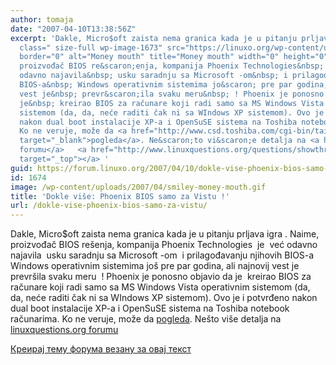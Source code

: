 ```yaml
---
author: tomaja
date: "2007-04-10T13:38:56Z"
excerpt: 'Dakle, Micro$oft zaista nema granica kada je u pitanju prljava igra <img
  class=" size-full wp-image-1673" src="https://linuxo.org/wp-content/uploads/2007/04/smiley-money-mouth.gif"
  border="0" alt="Money mouth" title="Money mouth" width="0" height="0" /> . Naime,
  proizvođač BIOS re&scaron;enja, kompanija Phoenix Technologies&nbsp; je&nbsp; već
  odavno najavila&nbsp; usku saradnju sa Microsoft -om&nbsp; i prilagođavanju njihovih
  BIOS-a&nbsp; Windows operativnim sistemima jo&scaron; pre par godina, ali najnovij
  vest je&nbsp; prevr&scaron;ila svaku meru&nbsp; ! Phoenix je ponosno objavio da
  je&nbsp; kreirao BIOS za računare koji radi samo sa MS Windows Vista operativnim
  sistemom (da, da, neće raditi čak ni sa WIndows XP sistemom). Ovo je i potvrđeno
  nakon dual boot instalacije XP-a i OpenSuSE sistema na Toshiba notebook računarima.
  Ko ne veruje, može da <a href="http://www.csd.toshiba.com/cgi-bin/tais/su/su_sc_dtlViewDL.jsp?soid=1707073&amp;moid=1596141&amp;BV_SessionID=@@@@1380900358.1176206258@@@@&amp;BV_EngineID=cccjaddkimfheddcgfkceghdgngdgmm.0&amp;ct=DL&amp;ignore_sn=true"
  target="_blank">pogleda</a>. Ne&scaron;to vi&scaron;e detalja na <a href="http://www.linuxquestions.org/questions/showthread.php?p=2705017#post2705017">linuxquestions.org
  forumu</a>   <a href="http://www.linuxquestions.org/questions/showthread.php?p=2705017#"
  target="_top"></a> '
guid: https://forum.linuxo.org/2007/04/10/dokle-vise-phoenix-bios-samo-za-vistu/
id: 1674
image: /wp-content/uploads/2007/04/smiley-money-mouth.gif
title: 'Dokle više: Phoenix BIOS samo za Vistu !'
url: /dokle-vise-phoenix-bios-samo-za-vistu/
---
```

Dakle, Micro$oft zaista nema granica kada je u pitanju prljava igra<img class=" size-full wp-image-1673" src="https://linuxo.org/wp-content/uploads/2007/04/smiley-money-mouth.gif" border="0" alt="Money mouth" title="Money mouth" width="0" height="0" /> . Naime, proizvođač BIOS re&scaron;enja, kompanija Phoenix Technologies&nbsp; je&nbsp; već odavno najavila&nbsp; usku saradnju sa Microsoft -om&nbsp; i prilagođavanju njihovih BIOS-a&nbsp; Windows operativnim sistemima jo&scaron; pre par godina, ali najnovij vest je&nbsp; prevr&scaron;ila svaku meru&nbsp; ! Phoenix je ponosno objavio da je&nbsp; kreirao BIOS za računare koji radi samo sa MS Windows Vista operativnim sistemom (da, da, neće raditi čak ni sa WIndows XP sistemom). Ovo je i potvrđeno nakon dual boot instalacije XP-a i OpenSuSE sistema na Toshiba notebook računarima. Ko ne veruje, može da <a href="http://www.csd.toshiba.com/cgi-bin/tais/su/su_sc_dtlViewDL.jsp?soid=1707073&moid=1596141&BV_SessionID=@@@@1380900358.1176206258@@@@&BV_EngineID=cccjaddkimfheddcgfkceghdgngdgmm.0&ct=DL&ignore_sn=true" target="_blank">pogleda</a>. Ne&scaron;to vi&scaron;e detalja na [linuxquestions.org forumu](http://www.linuxquestions.org/questions/showthread.php?p=2705017#post2705017) <a href="http://www.linuxquestions.org/questions/showthread.php?p=2705017#" target="_top"></a> <!--break-->

[Креирај тему форума везану за овај текст](https://linuxo.org/nova-tema-na-forumu/?se_pid=1674)
